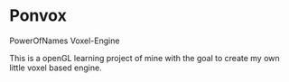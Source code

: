 # Ponvox
PowerOfNames Voxel-Engine



This is a openGL learning project of mine with the goal to create my own little voxel based engine.
